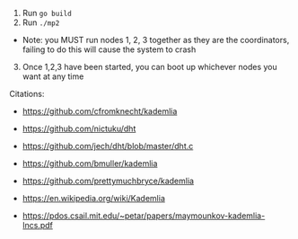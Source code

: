 1. Run `go build`
2. Run `./mp2`
  - Note: you MUST run nodes 1, 2, 3 together as they are the coordinators,
    failing to do this will cause the system to crash
3. Once 1,2,3 have been started, you can boot up whichever nodes you want at any time


Citations:
- https://github.com/cfromknecht/kademlia
- https://github.com/nictuku/dht
- https://github.com/jech/dht/blob/master/dht.c
- https://github.com/bmuller/kademlia
- https://github.com/prettymuchbryce/kademlia

- https://en.wikipedia.org/wiki/Kademlia
- https://pdos.csail.mit.edu/~petar/papers/maymounkov-kademlia-lncs.pdf
